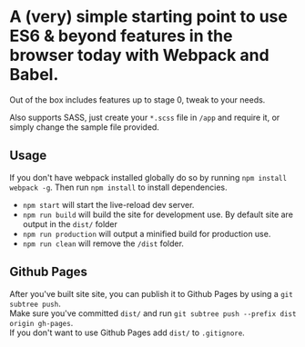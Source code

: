 # A (very) simple starting point to use ES6 & beyond features in the browser today with Webpack and Babel.

Out of the box includes features up to stage 0, tweak to your needs.

Also supports SASS, just create your `*.scss` file in `/app` and require it, or simply change the sample file provided.

## Usage

If you don't have webpack installed globally do so by running `npm install webpack -g`. Then run `npm install` to install dependencies.

- `npm start` will start the live-reload dev server.
- `npm run build` will build the site for development use. By default site are output in the `dist/` folder
- `npm run production` will output a minified build for production use.
- `npm run clean` will remove the `/dist` folder.

## Github Pages

After you've built site site, you can publish it to Github Pages by using a `git subtree push`.  
Make sure you've committed `dist/` and run `git subtree push --prefix dist origin gh-pages`.  
If you don't want to use Github Pages add `dist/` to `.gitignore`.

